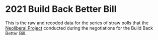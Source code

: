# 2021 Build Back Better Bill

This is the raw and recoded data for the series of straw polls that the [Neoliberal Project](https://neoliberalproject.org/) conducted during the negotiations for the Build Back Better Bill.
